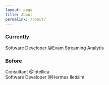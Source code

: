```yaml
---
layout: page
title: About
permalink: /about/
---
```


### Currently

Software Developer @Evam Streaming Analytis

### Before

Consultant @Intellica  
Software Developer @Hermes Iletisim

